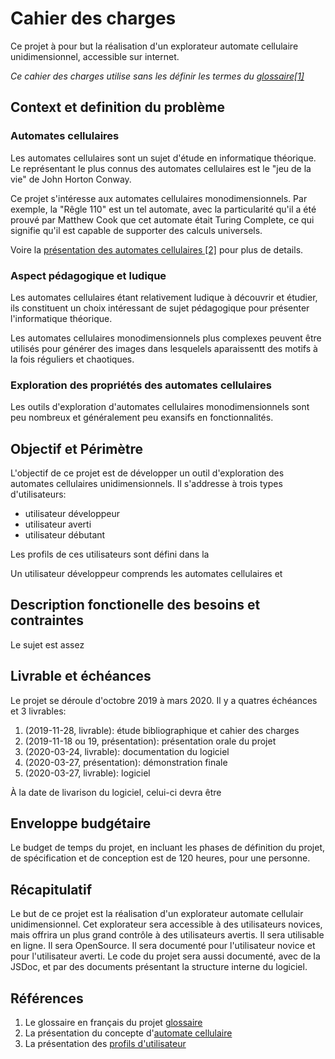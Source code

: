 # Cahier des charges

Ce projet à pour but la réalisation d'un explorateur automate cellulaire unidimensionnel, accessible sur internet.

_Ce cahier des charges utilise sans les définir les termes du [glossaire[1]](https://github.com/mathieucaroff/cellular-automaton-explorer-1d/blob/master/doc-project-fr/glossaire.md)_

## Context et definition du problème

### Automates cellulaires

Les automates cellulaires sont un sujet d'étude en informatique théorique. Le représentant le plus connus des automates cellulaires est le "jeu de la vie" de John Horton Conway.

Ce projet s'intéresse aux automates cellulaires monodimensionnels. Par exemple, la "Rêgle 110" est un tel automate, avec la particularité qu'il a été prouvé par Matthew Cook que cet automate était Turing Complete, ce qui signifie qu'il est capable de supporter des calculs universels.

Voire la [présentation des automates cellulaires [2]](https://github.com/mathieucaroff/cellular-automaton-explorer-1d/blob/master/doc-project-fr/presentation-automate-cellulaire.md) pour plus de details.

### Aspect pédagogique et ludique

Les automates cellulaires étant relativement ludique à découvrir et étudier, ils constituent un choix intéressant de sujet pédagogique pour présenter l'informatique théorique.

Les automates cellulaires monodimensionnels plus complexes peuvent être utilisés
pour générer des images dans lesquelels aparaissentt des motifs à la fois
réguliers et chaotiques.

### Exploration des propriétés des automates cellulaires

Les outils d'exploration d'automates cellulaires monodimensionnels sont peu
nombreux et généralement peu exansifs en fonctionnalités.

## Objectif et Périmètre

L'objectif de ce projet est de développer un outil d'exploration des automates cellulaires unidimensionnels. Il s'addresse à trois types d'utilisateurs:

- utilisateur développeur
- utilisateur averti
- utilisateur débutant

Les profils de ces utilisateurs sont défini dans la

Un utilisateur développeur comprends les automates cellulaires et

## Description fonctionelle des besoins et contraintes

Le sujet est assez

## Livrable et échéances

Le projet se déroule d'octobre 2019 à mars 2020. Il y a quatres échéances et 3 livrables:

1. (2019-11-28, livrable): étude bibliographique et cahier des charges
2. (2019-11-18 ou 19, présentation): présentation orale du projet
3. (2020-03-24, livrable): documentation du logiciel
4. (2020-03-27, présentation): démonstration finale
5. (2020-03-27, livrable): logiciel

À la date de livarison du logiciel, celui-ci devra être

## Enveloppe budgétaire

Le budget de temps du projet, en incluant les phases de définition du projet, de
spécification et de conception est de 120 heures, pour une personne.

## Récapitulatif

Le but de ce projet est la réalisation d'un explorateur automate cellulair unidimensionnel. Cet explorateur sera accessible à des utilisateurs novices, mais offrira un plus grand contrôle à des utilisateurs avertis. Il sera utilisable en ligne. Il sera OpenSource. Il sera documenté pour l'utilisateur novice et pour l'utilisateur averti. Le code du projet sera aussi documenté, avec de la JSDoc, et par des documents présentant la structure interne du logiciel.

## Références

1. Le glossaire en français du projet [glossaire](https://github.com/mathieucaroff/cellular-automaton-explorer-1d/blob/master/doc-project-fr/glossaire.md)
2. La présentation du concepte d'[automate cellulaire](https://github.com/mathieucaroff/cellular-automaton-explorer-1d/blob/master/doc-project-fr/presentation-automate-cellulaire.md)
3. La présentation des [profils d'utilisateur](https://github.com/mathieucaroff/cellular-automaton-explorer-1d/blob/master/doc-project-fr/presentation-profile-utilisateur.md)
